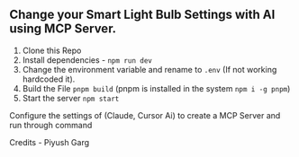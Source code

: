 <h2>
Change your Smart Light Bulb Settings with AI using MCP Server.</h2> 

1. Clone this Repo
2. Install dependencies - `npm run dev`
3. Change the environment variable and rename to `.env` (If not working hardcoded it).
4. Build the File `pnpm build`  (pnpm is installed in the system `npm i -g pnpm`)
5. Start the server `npm start`

<p>Configure the settings of (Claude, Cursor Ai) to create a MCP Server and run through command</p>

Credits - Piyush Garg
